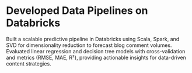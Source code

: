 # Developed Data Pipelines on Databricks
Built a scalable predictive pipeline in Databricks using Scala, Spark, and SVD for dimensionality reduction to forecast blog comment volumes. Evaluated linear regression and decision tree models with cross-validation and metrics (RMSE, MAE, R²), providing actionable insights for data-driven content strategies.
